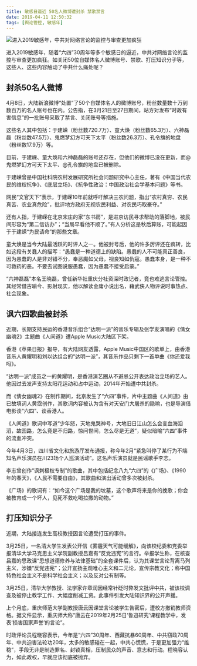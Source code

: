 ```yaml
---
title: 敏感日逼近 50名人微博遭封杀 禁歌禁言
date: 2019-04-11 12:50:32
tags: [舆论管控, 敏感年]
---
```

![<center><font color=orange>进入2019敏感年，中共对网络言论的监控与审查更加疯狂</font></center>](https://i.loli.net/2019/04/11/5caec86e815cc.jpg)

进入2019敏感年，随着“六四”30周年等多个敏感日的逼近，中共对网络言论的监控与审查更加疯狂。如关闭50位自媒体名人微博账号、禁歌、打压知识分子等，这些人、这些内容触动了中共什么痛处呢？

## 封杀50名人微博
4月8日，大陆新浪微博“处置”了50个自媒体名人的微博账号，粉丝数量数十万到数百万的名人账号也在内。公告指，在3月21日至27日期间，站方对发布“时政有害信息”的一批账号采取了禁言、关闭账号等措施。

这些名人其中包括：于建嵘（粉丝数720.7万）、童大焕（粉丝数65.3万）、六神磊磊（粉丝数47.5万）、鬼燃梦幻方可天下太平（粉丝数26.3万）、孔令旗的地盘（粉丝数17.9万）等。

目前，于建嵘、童大焕和六神磊磊的账号还存在，但他们的微博已没在更新，而@鬼燃梦幻方可天下太平、@孔令旗的地盘已被删除。

于建嵘曾是中国社科院农村发展研究所社会问题研究中心主任，著有《中国当代农民的维权抗争》、《底层立场》、《抗争性政治：中国政治社会学基本问题》等书。

网民“文官天下”表示，于建嵘10年前就呼吁解决三农问题，指出“农村真穷、农民真苦、农业真危险”，批评地方政府无视农民利益、对农民巧取豪夺。”

还有人指，于建嵘在北京宋庄的家“东书房”，是进京访民寻求帮助的落脚地，被民间形容为“第二信访办”；“当局早看他不顺了。”有人分析这是秋后算账，可能起因于于建嵘“为民请命”的那些文章。

童大焕是当今大陆最活跃的时评人之一。他被封号后，他的许多厉评还在疯转，比如这段有关蠢人的描写：“愚蠢是一种道德上的缺陷。愚蠢的人不可能真正善良，因为愚蠢的人是非对错不分，奉恶魔如父母，视良知如仇寇。愚蠢本身，是一种不可救药的恶。不要去试图说服愚蠢，因为愚蠢不接受启蒙。”

“六神磊磊”本名王晓磊，曾任新华社重庆分社资深时政记者，竟也难逃言论管控。其经常借古喻今、影射现实，他以解读金庸小说出名，藉武侠人物评说时事热点、社会现象。

## 讽六四歌曲被封杀
近期，长期支持民运的香港音乐组合“达明一派”的音乐专辑及张学友演唱的《倩女幽魂2》主题曲《人间道》遭Apple Music大陆区下架。

香港《苹果日报》报导，有大陆网友透露，Apple Music中国区的歌单上，由香港音乐人黄耀明和刘以达组合的“达明一派”，其音乐作品只剩下一首单曲《你还爱我吗》。

“达明一派”成员之一的黄耀明，是香港演艺圈从不避忌公开表达政治立场的艺人。他因过去发声支持太阳花运动和占中运动，2014年开始遭中共封杀。

而《倩女幽魂2》在制作期间，北京发生了“六四”事件，片中主题曲《人间道》由已故填词人黄霑创作，其歌词内容被认为含有对天安门大屠杀的隐喻，也是导演借电影谈“六四”、谈香港人。

《人间道》歌词中写道“少年怒，天地鬼哭神号，大地旧日江山怎么会变血海滔滔，故园路，怎么竟是不归路，惊问世间，怎么尽是无道”，疑似暗喻“六四”事件的流血冲突。

今年4月3日，四川省文化和旅游厅发布通报，称今年2月“紧急叫停了某行为不端知名声乐演员在川23场个人巡演活动”。这名声乐演员就是民谣歌手李志。

李志曾创作“讽刺极权专制”的歌曲，其中包括纪念八九“六四”的《广场》、《1990年的春天》，《人民不需要自由》，其歌曲和演出活动曾多次被封杀。

《广场》的歌词有：“如今这个广场是我的坟墓，这个歌声将来是你的挽歌；你会被教育成一个坏人，见死不救吃喝拉撒的动物。”

## 打压知识分子

近期，大陆接连发生高校教授因言论遭受打压的事件。

3月25日，一名清大学生发表公开信《雾霾天气可能缓解》，向该校纪委和党委举报清华大学马克思主义学院副教授吕嘉有“反党违宪”的言行。举报学生称，在核查吕嘉的思政课“思想道德修养与法律基础”的全套课件后，认为其课堂言论背离马列主义，涉嫌“反党违宪”；公开宣扬主观唯心主义和二元论，宣传宗教文化；称中国特色社会主义不是科学社会主义；以及反对公有制等。

3月25日，清华大学教授、法学家许章润因经常针砭时弊发文批评中共，被该校调查及被停止教学工作、大幅度削减工资。此事件引发大陆知识界的公开声援。

上个月底，重庆师范大学副教授唐云因课堂言论被学生告密后，遭校方撤销教师资格。据文件显示，重庆师大称“唐云在2019年2月25日‘鲁迅研究’课程教学中，发表‘损害国家声誉’的言论”。

时政评论员程晓容表示，今年是“六四”30周年、西藏抗暴60周年、中共窃政70周年、中共迫害法轮功20年，太多的敏感碰在一起，中共心慌慌，于是更加强力“维稳”，手段无非是制造罪名、封锁真相，压制民众的声音、意志和行动。程晓容认为，如此政权，早就应该彻底被抛弃。